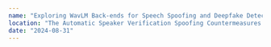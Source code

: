 ```yaml
---
name: "Exploring WavLM Back-ends for Speech Spoofing and Deepfake Detection"
location: "The Automatic Speaker Verification Spoofing Countermeasures Workshop (ASVspoof 2024) — Kos, Greece"
date: "2024-08-31"
---
```

